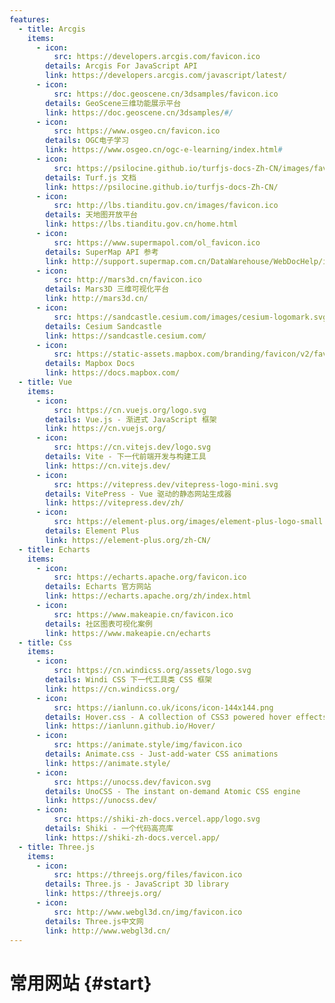 ```yaml
---
features:
  - title: Arcgis
    items:
      - icon:
          src: https://developers.arcgis.com/favicon.ico
        details: Arcgis For JavaScript API
        link: https://developers.arcgis.com/javascript/latest/
      - icon:
          src: https://doc.geoscene.cn/3dsamples/favicon.ico
        details: GeoScene三维功能展示平台
        link: https://doc.geoscene.cn/3dsamples/#/
      - icon:
          src: https://www.osgeo.cn/favicon.ico
        details: OGC电子学习
        link: https://www.osgeo.cn/ogc-e-learning/index.html#
      - icon:
          src: https://psilocine.github.io/turfjs-docs-Zh-CN/images/favicon.ico
        details: Turf.js 文档
        link: https://psilocine.github.io/turfjs-docs-Zh-CN/
      - icon:
          src: http://lbs.tianditu.gov.cn/images/favicon.ico
        details: 天地图开放平台
        link: https://lbs.tianditu.gov.cn/home.html
      - icon:
          src: https://www.supermapol.com/ol_favicon.ico
        details: SuperMap API 参考
        link: http://support.supermap.com.cn/DataWarehouse/WebDocHelp/iEdge/API/iServer_API_reference.htm
      - icon:
          src: http://mars3d.cn/favicon.ico
        details: Mars3D 三维可视化平台
        link: http://mars3d.cn/
      - icon:
          src: https://sandcastle.cesium.com/images/cesium-logomark.svg
        details: Cesium Sandcastle
        link: https://sandcastle.cesium.com/
      - icon:
          src: https://static-assets.mapbox.com/branding/favicon/v2/favicon.ico?v=gAd4JjrGWl
        details: Mapbox Docs
        link: https://docs.mapbox.com/
  - title: Vue
    items:
      - icon:
          src: https://cn.vuejs.org/logo.svg
        details: Vue.js - 渐进式 JavaScript 框架
        link: https://cn.vuejs.org/
      - icon:
          src: https://cn.vitejs.dev/logo.svg
        details: Vite - 下一代前端开发与构建工具
        link: https://cn.vitejs.dev/
      - icon:
          src: https://vitepress.dev/vitepress-logo-mini.svg
        details: VitePress - Vue 驱动的静态网站生成器
        link: https://vitepress.dev/zh/
      - icon:
          src: https://element-plus.org/images/element-plus-logo-small.svg
        details: Element Plus
        link: https://element-plus.org/zh-CN/
  - title: Echarts
    items:
      - icon:
          src: https://echarts.apache.org/favicon.ico
        details: Echarts 官方网站
        link: https://echarts.apache.org/zh/index.html
      - icon:
          src: https://www.makeapie.cn/favicon.ico
        details: 社区图表可视化案例
        link: https://www.makeapie.cn/echarts
  - title: Css
    items:
      - icon:
          src: https://cn.windicss.org/assets/logo.svg
        details: Windi CSS 下一代工具类 CSS 框架
        link: https://cn.windicss.org/
      - icon:
          src: https://ianlunn.co.uk/icons/icon-144x144.png
        details: Hover.css - A collection of CSS3 powered hover effects
        link: https://ianlunn.github.io/Hover/
      - icon:
          src: https://animate.style/img/favicon.ico
        details: Animate.css - Just-add-water CSS animations
        link: https://animate.style/
      - icon:
          src: https://unocss.dev/favicon.svg
        details: UnoCSS - The instant on-demand Atomic CSS engine
        link: https://unocss.dev/
      - icon:
          src: https://shiki-zh-docs.vercel.app/logo.svg
        details: Shiki - 一个代码高亮库
        link: https://shiki-zh-docs.vercel.app/
  - title: Three.js
    items:
      - icon:
          src: https://threejs.org/files/favicon.ico
        details: Three.js - JavaScript 3D library
        link: https://threejs.org/
      - icon:
          src: http://www.webgl3d.cn/img/favicon.ico
        details: Three.js中文网
        link: http://www.webgl3d.cn/
---
```


# 常用网站 {#start}

<MVPPlugins/>
